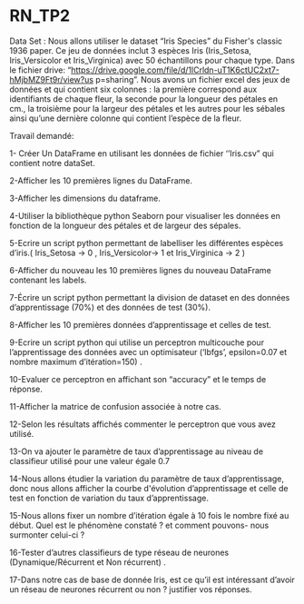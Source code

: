 # RN_TP2
Data Set : Nous allons utiliser le dataset “Iris Species” du Fisher's classic 1936 paper. Ce jeu de données inclut 3 espèces Iris (Iris_Setosa, Iris_Versicolor et Iris_Virginica) avec 50 échantillons pour chaque type. Dans le fichier drive: “https://drive.google.com/file/d/1lCrldn-uT1K6ctUC2xt7-hMjbMZ9Ft9r/view?us p=sharing”. Nous avons un fichier excel des jeux de données et qui contient six colonnes : la première correspond aux identifiants de chaque fleur, la seconde pour la longueur des pétales en cm., la troisième pour la largeur des pétales et les autres pour les sébales ainsi qu’une dernière colonne qui contient l’espèce de la fleur.

Travail demandé: 

1- Créer Un DataFrame en utilisant les données de fichier ‘’Iris.csv” qui contient notre dataSet. 

2-Afficher les 10 premières lignes du DataFrame. 

3-Afficher les dimensions du dataframe. 

4-Utiliser la bibliothèque python Seaborn pour visualiser les données en fonction de la longueur des pétales et de largeur des sépales. 

5-Ecrire un script python permettant de labelliser les différentes espèces d’iris.( Iris_Setosa → 0 , Iris_Versicolor→ 1 et Iris_Virginica → 2 ) 

6-Afficher du nouveau les 10 premières lignes du nouveau DataFrame contenant les labels. 

7-Écrire un script python permettant la division de dataset en des données d’apprentissage (70%) et des données de test (30%). 

8-Afficher les 10 premières données d’apprentissage et celles de test. 

9-Ecrire un script python qui utilise un perceptron multicouche pour l’apprentissage des données avec un optimisateur (‘lbfgs’, epsilon=0.07 et nombre maximum d’itération=150) . 

10-Evaluer ce perceptron en affichant son “accuracy” et le temps de réponse. 

11-Afficher la matrice de confusion associée à notre cas. 

12-Selon les résultats affichés commenter le perceptron que vous avez utilisé. 

13-On va ajouter le paramètre de taux d’apprentissage au niveau de classifieur utilisé pour une valeur égale 0.7 

14-Nous allons étudier la variation du paramètre de taux d’apprentissage, donc nous allons afficher la courbe d'évolution d’apprentissage et celle de test en fonction de variation du taux d’apprentissage. 

15-Nous allons fixer un nombre d’itération égale à 10 fois le nombre fixé au début. Quel est le phénomène constaté ? et comment pouvons- nous surmonter celui-ci ? 

16-Tester d’autres classifieurs de type réseau de neurones (Dynamique/Récurrent et Non récurrent) . 

17-Dans notre cas de base de donnée Iris, est ce qu’il est intéressant d’avoir un réseau de neurones récurrent ou non ? justifier vos réponses.

